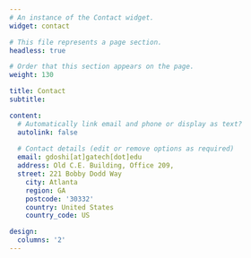 ```yaml
---
# An instance of the Contact widget.
widget: contact

# This file represents a page section.
headless: true

# Order that this section appears on the page.
weight: 130

title: Contact
subtitle:

content:
  # Automatically link email and phone or display as text?
  autolink: false
  
  # Contact details (edit or remove options as required)
  email: gdoshi[at]gatech[dot]edu
  address: Old C.E. Building, Office 209, 
  street: 221 Bobby Dodd Way
    city: Atlanta
    region: GA
    postcode: '30332'
    country: United States
    country_code: US

design:
  columns: '2'
---
```


